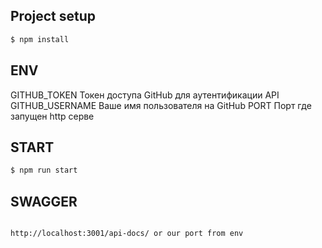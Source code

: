 ## Project setup

```bash
$ npm install
```

## ENV
GITHUB_TOKEN	    Токен доступа GitHub для аутентификации API
GITHUB_USERNAME	    Ваше имя пользователя на GitHub
PORT	            Порт где запущен http серве

## START

```bash
$ npm run start
```

## SWAGGER

```bash

http://localhost:3001/api-docs/ or our port from env

```